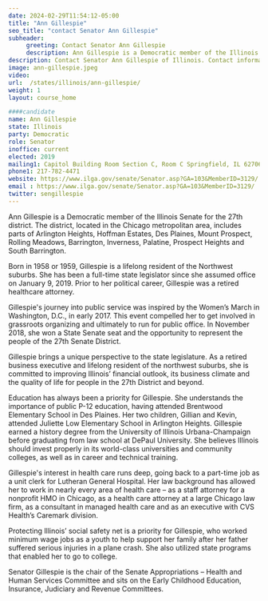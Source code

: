 ```yaml
---
date: 2024-02-29T11:54:12-05:00
title: "Ann Gillespie"
seo_title: "contact Senator Ann Gillespie"
subheader:
     greeting: Contact Senator Ann Gillespie
     description: Ann Gillespie is a Democratic member of the Illinois Senate for the 27th district. The district, located in the Chicago metropolitan area, includes parts of Arlington Heights, Hoffman Estates, Des Plaines, Mount Prospect, Rolling Meadows, Barrington, Inverness, Palatine, Prospect Heights and South Barrington.
description: Contact Senator Ann Gillespie of Illinois. Contact information for Ann Gillespie includes email address, phone number, and mailing address.
image: ann-gillespie.jpeg
video:
url:  /states/illinois/ann-gillespie/
weight: 1
layout: course_home

####candidate
name: Ann Gillespie
state: Illinois
party: Democratic
role: Senator
inoffice: current
elected: 2019
mailing1: Capitol Building Room Section C, Room C Springfield, IL 62706
phone1: 217-782-4471
website: https://www.ilga.gov/senate/Senator.asp?GA=103&MemberID=3129/
email : https://www.ilga.gov/senate/Senator.asp?GA=103&MemberID=3129/
twitter: sengillespie
---
```


Ann Gillespie is a Democratic member of the Illinois Senate for the 27th district. The district, located in the Chicago metropolitan area, includes parts of Arlington Heights, Hoffman Estates, Des Plaines, Mount Prospect, Rolling Meadows, Barrington, Inverness, Palatine, Prospect Heights and South Barrington.

Born in 1958 or 1959, Gillespie is a lifelong resident of the Northwest suburbs. She has been a full-time state legislator since she assumed office on January 9, 2019. Prior to her political career, Gillespie was a retired healthcare attorney.

Gillespie's journey into public service was inspired by the Women’s March in Washington, D.C., in early 2017. This event compelled her to get involved in grassroots organizing and ultimately to run for public office. In November 2018, she won a State Senate seat and the opportunity to represent the people of the 27th Senate District.

Gillespie brings a unique perspective to the state legislature. As a retired business executive and lifelong resident of the northwest suburbs, she is committed to improving Illinois’ financial outlook, its business climate and the quality of life for people in the 27th District and beyond.

Education has always been a priority for Gillespie. She understands the importance of public P-12 education, having attended Brentwood Elementary School in Des Plaines. Her two children, Gillian and Kevin, attended Juliette Low Elementary School in Arlington Heights. Gillespie earned a history degree from the University of Illinois Urbana-Champaign before graduating from law school at DePaul University. She believes Illinois should invest properly in its world-class universities and community colleges, as well as in career and technical training.

Gillespie's interest in health care runs deep, going back to a part-time job as a unit clerk for Lutheran General Hospital. Her law background has allowed her to work in nearly every area of health care – as a staff attorney for a nonprofit HMO in Chicago, as a health care attorney at a large Chicago law firm, as a consultant in managed health care and as an executive with CVS Health’s Caremark division.

Protecting Illinois’ social safety net is a priority for Gillespie, who worked minimum wage jobs as a youth to help support her family after her father suffered serious injuries in a plane crash. She also utilized state programs that enabled her to go to college.

Senator Gillespie is the chair of the Senate Appropriations – Health and Human Services Committee and sits on the Early Childhood Education, Insurance, Judiciary and Revenue Committees.
